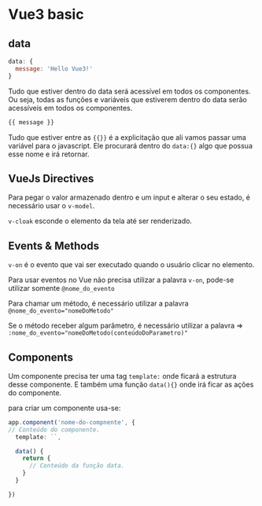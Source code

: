 # Vue3 basic

## data

```js
data: {
  message: 'Hello Vue3!'
}
```

Tudo que estiver dentro do data será acessível em todos os componentes. Ou seja, todas as funções e variáveis que estiverem dentro do data serão acessíveis em todos os componentes.

```js
{{ message }}
```

Tudo que estiver entre as `{{}}` é a explicitação que ali vamos passar uma variável para o javascript. Ele procurará dentro do `data:{}` algo que possua esse nome e irá retornar.

## VueJs Directives

Para pegar o valor armazenado dentro e um input e alterar o seu estado, é necessário usar o `v-model`.

`v-cloak` esconde o elemento da tela até ser renderizado.

## Events & Methods

`v-on` é o evento que vai ser executado quando o usuário clicar no elemento.

Para usar eventos no Vue não precisa utilizar a palavra `v-on`, pode-se utilizar somente `@nome_do_evento`

Para chamar um método, é necessário utilizar a palavra `@nome_do_evento="nomeDoMetodo"`

Se o método receber algum parâmetro, é necessário utilizar a palavra => `:nome_do_evento="nomeDoMetodo(conteúdoDoParametro)"`

## Components

Um componente precisa ter uma tag `template:` onde ficará a estrutura desse componente. E também uma função `data(){}` onde irá ficar as ações do componente.

para criar um componente usa-se:

```ts
app.component('nome-do-compnente', {
// Conteúdo do componente.
  template: ``,

  data() {
    return {
      // Conteúdo da função data.
    }
  }

})
```
